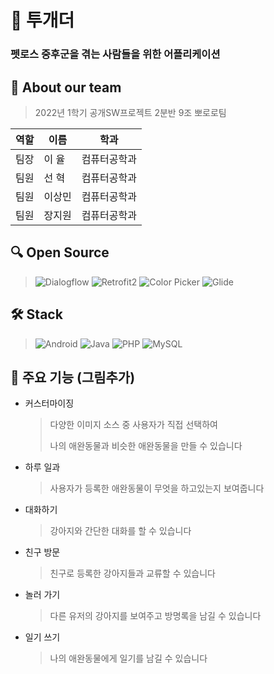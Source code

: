 # :dog: 투개더
### 펫로스 중후군을 겪는 사람들을 위한 어플리케이션
## 💁 About our team
> 2022년 1학기 공개SW프로젝트 2분반 9조 뽀로로팀
> 
역할|이름|학과
---|---|---|
팀장|이  율|컴퓨터공학과
팀원|선  혁|컴퓨터공학과
팀원|이상민|컴퓨터공학과
팀원|장지원|컴퓨터공학과

## 🔍 Open Source
> <img alt="Dialogflow" src ="https://img.shields.io/badge/Dialogflow-FF9800.svg?&style=for-the-badge&logo=Dialogflow&logoColor=white"/>
> <img alt="Retrofit2" src ="https://img.shields.io/badge/Retrofit2-FC4C02.svg?&style=for-the-badge&logo=retrofit&logoColor=white"/>
> <img alt="Color Picker" src ="https://img.shields.io/badge/ColorPicker-83B81A.svg?&style=for-the-badge&logo=quadflask&logoColor=white"/>
> <img alt="Glide" src ="https://img.shields.io/badge/Glide-000000.svg?&style=for-the-badge&logo=glide&logoColor=white"/>

## 🛠️ Stack
 > <img alt="Android" src ="https://img.shields.io/badge/Android-3DDC84.svg?&style=for-the-badge&logo=Android&logoColor=white"/>
 > <img alt="Java" src ="https://img.shields.io/badge/JAVA-F2F2F2.svg?&style=for-the-badge&logo=Java&logoColor=black"/>
 > <img alt="PHP" src ="https://img.shields.io/badge/PHP-777BB4.svg?&style=for-the-badge&logo=PHP&logoColor=white"/>
 > <img alt="MySQL" src ="https://img.shields.io/badge/MySQL-4479A1.svg?&style=for-the-badge&logo=MySQL&logoColor=white"/>

## 📌 주요 기능 (그림추가)
* 커스터마이징

  > 다양한 이미지 소스 중 사용자가 직접 선택하여
  >  
  > 나의 애완동물과 비슷한 애완동물을 만들 수 있습니다
* 하루 일과
  > 사용자가 등록한 애완동물이 무엇을 하고있는지 보여줍니다
* 대화하기
  > 강아지와 간단한 대화를 할 수 있습니다
* 친구 방문
  > 친구로 등록한 강아지들과 교류할 수 있습니다
* 놀러 가기
  > 다른 유저의 강아지를 보여주고 방명록을 남길 수 있습니다
* 일기 쓰기
  >  나의 애완동물에게 일기를 남길 수 있습니다
